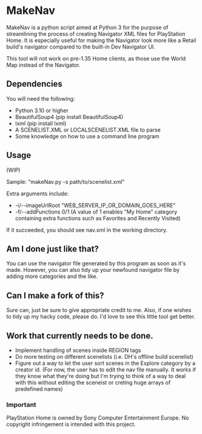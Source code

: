 # MakeNav
MakeNav is a python script aimed at Python 3 for the purpose of streamlining the process of creating Navigator XML files for PlayStation Home. It is especially useful for making the Navigator look more like a Retail build's navigator compared to the built-in Dev Navigator UI.

This tool will not work on pre-1.35 Home clients, as those use the World Map instead of the Navigator.

## Dependencies
You will need the following:
- Python 3.10 or higher
- BeautifulSoup4 (pip install BeautifulSoup4)
- lxml (pip install lxml)
- A SCENELIST.XML or LOCALSCENELIST.XML file to parse
- Some knowledge on how to use a command line program

## Usage
(WIP)

Sample: "makeNav.py -s path/to/scenelist.xml"

Extra arguments include:
- -i/--imageUrlRoot "WEB_SERVER_IP_OR_DOMAIN_GOES_HERE"
- -f/--addFunctions 0/1 (A value of 1 enables "My Home" category containing extra functions such as Favorites and Recently Visited)

If it succeeded, you should see nav.xml in the working directory.

## Am I done just like that?
You can use the navigator file generated by this program as soon as it's made. However, you can also tidy up your newfound navigator file by adding more categories and the like.

## Can I make a fork of this?
Sure can, just be sure to give appropriate credit to me. Also, if one wishes to tidy up my hacky code, please do. I'd love to see this little tool get better.

## Work that currently needs to be done.
- Implement handling of scenes inside REGION tags
- Do more testing on different scenelists (i.e. DH's offline build scenelist)
- Figure out a way to let the user sort scenes in the Explore category by a creator id. (For now, the user has to edit the nav file manually. It works if they know what they're doing but I'm trying to think of a way to deal with this without editing the sceneist or creting huge arrays of predefined names)

### Important
PlayStation Home is owned by Sony Computer Entertainment Europe. No copyright infringement is intended with this project.
